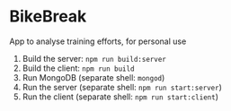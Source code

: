 # BikeBreak
App to analyse training efforts, for personal use

1. Build the server: `npm run build:server`
2. Build the client: `npm run build`
3. Run MongoDB (separate shell: `mongod`)
4. Run the server (separate shell: `npm run start:server`)
5. Run the client (separate shell: `npm run start:client`)
